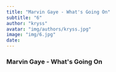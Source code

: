 ```yaml
---
title: "Marvin Gaye - What's Going On"
subtitle: "6"
author: "kryss"
avatar: "img/authors/kryss.jpg"
image: "img/6.jpg"
date:
---
```


### Marvin Gaye - What's Going On
